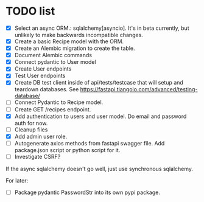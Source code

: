 # TODO list
- [x] Select an async ORM.: sqlalchemy[asyncio]. It's in beta currently, but unlikely to make backwards incompatible changes.
- [X] Create a basic Recipe model with the ORM.
- [X] Create an Alembic migration to create the table.
- [X] Document Alembic commands
- [x] Connect pydantic to User model
- [X] Create User endpoints
- [x] Test User endpoints
- [x] Create DB test client inside of api/tests/testcase that will setup and teardown databases. See https://fastapi.tiangolo.com/advanced/testing-database/
- [ ] Connect Pydantic to Recipe model.
- [ ] Create GET /recipes endpoint.
- [X] Add authentication to users and user model. Do email and password auth for now.
- [ ] Cleanup files
- [X] Add admin user role.
- [ ] Autogenerate axios methods from fastapi swagger file. Add package.json script or python script for it.
- [ ] Investigate CSRF? 

If the async sqlalchemy doesn't go well, just use synchronous sqlalchemy.

For later:
- [ ] Package pydantic PasswordStr into its own pypi package.   

